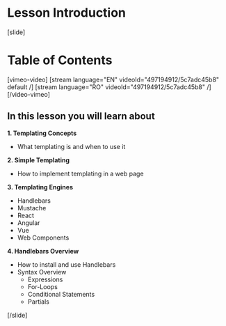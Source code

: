 # Lesson Introduction

[slide]

# Table of Contents

[vimeo-video]
[stream language="EN" videoId="497194912/5c7adc45b8" default /]
[stream language="RO" videoId="497194912/5c7adc45b8"  /]
[/video-vimeo]

## In this lesson you will learn about

**1. Templating Concepts**

- What templating is and when to use it

**2. Simple Templating**

- How to implement templating in a web page

**3. Templating Engines**

- Handlebars
- Mustache
- React
- Angular
- Vue
- Web Components

**4. Handlebars Overview**

- How to install and use Handlebars
- Syntax Overview
  - Expressions
  - For-Loops
  - Conditional Statements
  - Partials

[/slide]
